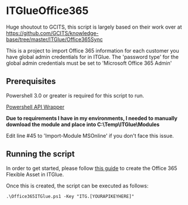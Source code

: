 # ITGlueOffice365
Huge shoutout to GCITS, this script is largely based on their work over at https://github.com/GCITS/knowledge-base/tree/master/ITGlue/Office365Sync

This is a project to import Office 365 information for each customer you have global admin credentials for in ITGlue.
The 'password type' for the global admin credentials must be set to 'Microsoft Office 365 Admin'

## Prerequisites 

Powershell 3.0 or greater is required for this script to run.

[Powershell API Wrapper](https://github.com/itglue/powershellwrapper)

**Due to requirements I have in my environments, I needed to manually download the module and place into C:\Temp\ITGlue\Modules**

Edit line #45 to 'Import-Module MSOnline' if you don't face this issue.

## Running the script
In order to get started, please follow [this guide](https://github.com/GCITS/knowledge-base/blob/master/ITGlue/Office365Sync/README.md#how-to-sync-office-365-tenant-info-with-it-glue) to create the Office 365 Flexible Asset in ITGlue.


Once this is created, the script can be executed as follows:
```
.\Office365ITGlue.ps1 -Key "ITG.[YOURAPIKEYHERE]"
